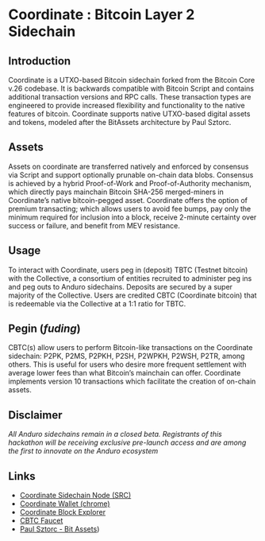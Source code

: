 # Coordinate : Bitcoin Layer 2 Sidechain

## Introduction
Coordinate is a UTXO-based Bitcoin sidechain forked from the Bitcoin Core v.26 codebase. It is backwards compatible with Bitcoin Script and contains additional transaction versions and RPC calls. These transaction types are engineered to provide increased flexibility and functionality to the native features of bitcoin. Coordinate supports native UTXO-based digital assets and tokens, modeled after the BitAssets architecture by Paul Sztorc.   
## Assets
Assets on coordinate are transferred natively and enforced by consensus via Script and support optionally prunable on-chain data blobs. Consensus is achieved by a hybrid Proof-of-Work and Proof-of-Authority mechanism, which directly pays mainchain Bitcoin SHA-256 merged-miners in Coordinate’s native bitcoin-pegged asset. Coordinate offers the option of premium transacting; which allows users to avoid fee bumps, pay only the minimum required for inclusion into a block, receive 2-minute certainty over success or failure, and benefit from MEV resistance.  
## Usage
To interact with Coordinate, users peg in (deposit) TBTC (Testnet bitcoin) with the Collective, a consortium of entities recruited to administer peg ins and peg outs to Anduro sidechains. Deposits are secured by a super majority of the Collective. Users are credited CBTC (Coordinate bitcoin) that is redeemable via the Collective at a 1:1 ratio for TBTC.  
## Pegin (_fuding_)
CBTC(s) allow users to perform Bitcoin-like transactions on the Coordinate sidechain: P2PK, P2MS, P2PKH, P2SH, P2WPKH, P2WSH, P2TR, among others. This is useful for users who desire more frequent settlement with average lower fees than what Bitcoin’s mainchain can offer. Coordinate implements version 10 transactions which facilitate the creation of on-chain assets. 
## Disclaimer
*All Anduro sidechains remain in a closed beta. Registrants of this hackathon will be receiving exclusive pre-launch access and are among the first to innovate on the Anduro ecosystem*

## Links
 - [Coordinate Sidechain Node (SRC)](https://github.com/AnduroHackathon/coordinate-node)
 - [Coordinate Wallet (chrome)](https://chromewebstore.google.com/detail/anduro-wallet/khebhoaoppjeidmdkpdglmlhghnooijn?pli=1)
 - [Coordinate Block Explorer](https://testnet.coordiscan.io)
 - [CBTC Faucet](https://faucet.coordiscan.io)
 - [Paul Sztorc - Bit Assets](https://www.truthcoin.info/blog/bit-assets/))

